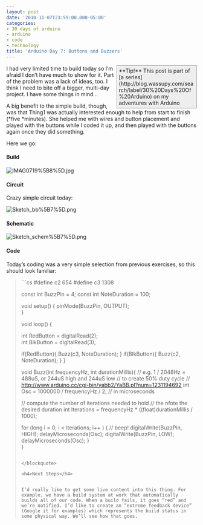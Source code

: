```yaml
---
layout: post
date: '2010-11-07T23:59:00.000-05:00'
categories:
- 30 days of arduino
- arduino
- code
- technology
title: 'Arduino Day 7: Buttons and Buzzers'
---
```


<div style="border-bottom: #888 1px solid; border-left: #888 1px solid; padding-bottom: 5px; background-color: #eee; margin: 0px auto; padding-left: 5px; width: 200px; padding-right: 5px; float: right; border-top: #888 1px solid; border-right: #888 1px solid; padding-top: 5px;">**Tip!** This post is part of [a series](http://blog.wassupy.com/search/label/30%20Days%20Of%20Arduino) on my adventures with Arduino</div>

I had very limited time to build today so I’m afraid I don’t have much to show for it. Part of the problem was a lack of ideas, too. I think I need to bite off a bigger, multi-day project. I have some things in mind…

A big benefit to the simple build, though, was that Thing1 was actually interested enough to help from start to finish (*five *minutes). She helped me with wires and button placement and played with the buttons while I coded it up, and then played with the buttons again once they did something.

Here we go:  

  <h4>Build</h4>

![IMAG0719%5B8%5D.jpg](IMAG0719%5B8%5D.jpg)  <h4>Circuit</h4>

Crazy simple circuit today:

![Sketch_bb%5B7%5D.png](Sketch_bb%5B7%5D.png)  <h4>Schematic</h4>

![Sketch_schem%5B7%5D.png](Sketch_schem%5B7%5D.png)  <h4>Code</h4>

Today’s coding was a very simple selection from previous exercises, so this should look familiar:
<blockquote>   
```cs
#define c2 654
#define c3 1308

const int BuzzPin = 4;
const int NoteDuration = 100; 

void setup() {
  pinMode(BuzzPin, OUTPUT);  
}

void loop() {

  int RedButton = digitalRead(2);  
  int BlkButton = digitalRead(3);  
  
  if(RedButton){
    Buzz(c3, NoteDuration);
  }
  if(BlkButton){
    Buzz(c2, NoteDuration); 
  }
}

void Buzz(int frequencyHz, int durationMillis){
  // e.g. 1 / 2048Hz = 488uS, or 244uS high and 244uS low
  // to create 50% duty cycle
  // http://www.arduino.cc/cgi-bin/yabb2/YaBB.pl?num=1231194692
  int Osc = 1000000 / frequencyHz / 2; // in microseconds
  
  // compute the number of iterations needed to hold
  // the nfote the desired duration
  int Iterations = frequencyHz * ((float)durationMillis / 1000);
  
  for (long i = 0; i < Iterations; i++ )
  {
      // beep!
      digitalWrite(BuzzPin, HIGH);
      delayMicroseconds(Osc);
      digitalWrite(BuzzPin, LOW);
      delayMicroseconds(Osc);
  }  
}
```

</blockquote>

<h4>Next Steps</h4>


I’d really like to get some live content into this thing. For example, we have a build system at work that automatically builds all of our code. When a build fails, it goes “red” and we’re notified. I’d like to create an “extreme feedback device” (Google it for examples) which represents the build status in some physical way. We’ll see how that goes.